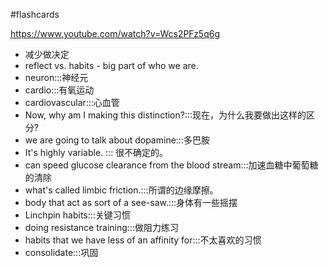 #flashcards 

https://www.youtube.com/watch?v=Wcs2PFz5q6g
- 减少做决定
- reflect  vs. habits - big part of who we are.
- neuron:::神经元
- cardio:::有氧运动
- cardiovascular:::心血管
- Now, why am I making this distinction?:::现在，为什么我要做出这样的区分?
- we are going to talk about dopamine:::多巴胺
- It's highly variable. ::: 很不确定的。
- can speed glucose clearance from the blood stream:::加速血糖中葡萄糖的清除
- what's called limbic friction.:::所谓的边缘摩擦。
- body that act as sort of a see-saw.:::身体有一些摇摆
- Linchpin habits:::关键习惯
- doing resistance training:::做阻力练习
- habits that we have less of an affinity for:::不太喜欢的习惯
- consolidate:::巩固